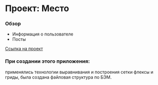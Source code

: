 # Проект: Место

### Обзор

* Информация о пользователе
* Посты

[Ссылка на проект](https://annaapk.github.io/mesto/)

### При создании этого приложения:
применялись технологии выравнивания и построения сетки флексы и гриды, была создана файловая структура по БЭМ.